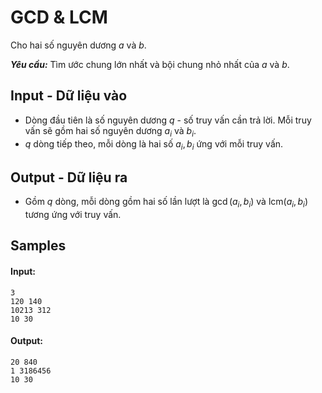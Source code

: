 
# GCD & LCM

Cho hai số nguyên dương $a$ và $b$.

***Yêu cầu:*** Tìm ước chung lớn nhất và bội chung nhỏ nhất của $a$ và $b$.

## Input - Dữ liệu vào

- Dòng đầu tiên là số nguyên dương $q$ - số truy vấn cần trả lời. Mỗi truy vấn sẽ gồm hai số nguyên dương $a_i$ và $b_i$.
- $q$ dòng tiếp theo, mỗi dòng là hai số $a_i, b_i$ ứng với mỗi truy vấn.

## Output - Dữ liệu ra

- Gồm $q$ dòng, mỗi dòng gồm hai số lần lượt là $\gcd(a_i, b_i)$ và $\text{lcm}(a_i, b_i)$ tương ứng với truy vấn.

## Samples

#### Input:

```
3 
120 140
10213 312
10 30
```

#### Output:

```
20 840
1 3186456
10 30
```
